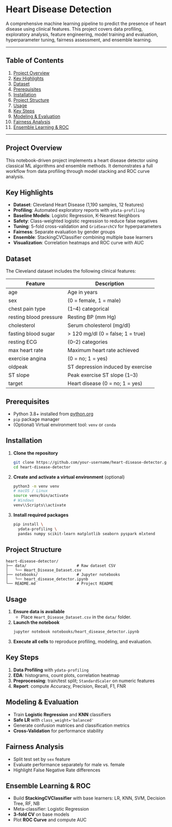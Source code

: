 # Heart Disease Detection

A comprehensive machine learning pipeline to predict the presence of heart disease using clinical features. This project covers data profiling, exploratory analysis, feature engineering, model training and evaluation, hyperparameter tuning, fairness assessment, and ensemble learning.

---

## Table of Contents
1. [Project Overview](#project-overview)
2. [Key Highlights](#key-highlights)
3. [Dataset](#dataset)
4. [Prerequisites](#prerequisites)
5. [Installation](#installation)
6. [Project Structure](#project-structure)
7. [Usage](#usage)
8. [Key Steps](#key-steps)
9. [Modeling & Evaluation](#modeling--evaluation)
10. [Fairness Analysis](#fairness-analysis)
11. [Ensemble Learning & ROC](#ensemble-learning--roc)

---

## Project Overview
This notebook-driven project implements a heart disease detector using classical ML algorithms and ensemble methods. It demonstrates a full workflow from data profiling through model stacking and ROC curve analysis.

## Key Highlights
- **Dataset**: Cleveland Heart Disease (1,190 samples, 12 features)
- **Profiling**: Automated exploratory reports with `ydata-profiling`
- **Baseline Models**: Logistic Regression, K-Nearest Neighbors
- **Safety**: Class-weighted logistic regression to reduce false negatives
- **Tuning**: 5-fold cross-validation and `GridSearchCV` for hyperparameters
- **Fairness**: Separate evaluation by gender groups
- **Ensemble**: StackingCVClassifier combining multiple base learners
- **Visualization**: Correlation heatmaps and ROC curve with AUC

## Dataset
The Cleveland dataset includes the following clinical features:

| Feature               | Description                         |
|-----------------------|-------------------------------------|
| age                   | Age in years                        |
| sex                   | (0 = female, 1 = male)              |
| chest pain type       | (1–4) categorical                   |
| resting blood pressure| Resting BP (mm Hg)                  |
| cholesterol           | Serum cholesterol (mg/dl)           |
| fasting blood sugar   | > 120 mg/dl (0 = false; 1 = true)   |
| resting ECG           | (0–2) categories                    |
| max heart rate        | Maximum heart rate achieved         |
| exercise angina       | (0 = no; 1 = yes)                   |
| oldpeak               | ST depression induced by exercise   |
| ST slope              | Peak exercise ST slope (1–3)        |
| target                | Heart disease (0 = no; 1 = yes)     |

## Prerequisites
- Python 3.8+ installed from [python.org](https://www.python.org)
- `pip` package manager
- (Optional) Virtual environment tool: `venv` or `conda`

## Installation
1. **Clone the repository**
   ```bash
   git clone https://github.com/your-username/heart-disease-detector.git
   cd heart-disease-detector
   ```
2. **Create and activate a virtual environment** (optional)
   ```bash
   python3 -m venv venv
   # macOS / Linux
   source venv/bin/activate
   # Windows
   venv\\Scripts\\activate
   ```
3. **Install required packages**
   ```bash
   pip install \
     ydata-profiling \
     pandas numpy scikit-learn matplotlib seaborn pyspark mlxtend
   ```

## Project Structure
```text
heart-disease-detector/
├── data/                      # Raw dataset CSV
│   └── Heart_Disease_Dataset.csv
├── notebooks/                 # Jupyter notebooks
│   └── heart_disease_detector.ipynb
└── README.md                  # Project README
```

## Usage
1. **Ensure data is available**
   - Place `Heart_Disease_Dataset.csv` in the `data/` folder.
2. **Launch the notebook**
   ```bash
   jupyter notebook notebooks/heart_disease_detector.ipynb
   ```
3. **Execute all cells** to reproduce profiling, modeling, and evaluation.

## Key Steps
1. **Data Profiling** with `ydata-profiling`
2. **EDA**: histograms, count plots, correlation heatmap
3. **Preprocessing**: train/test split; `StandardScaler` on numeric features
4. **Report**: compute Accuracy, Precision, Recall, F1, FNR

## Modeling & Evaluation
- Train **Logistic Regression** and **KNN** classifiers
- **Safe LR** with `class_weight='balanced'`
- Generate confusion matrices and classification metrics
- **Cross-Validation** for performance stability

## Fairness Analysis
- Split test set by `sex` feature
- Evaluate performance separately for male vs. female
- Highlight False Negative Rate differences

## Ensemble Learning & ROC
- Build **StackingCVClassifier** with base learners: LR, KNN, SVM, Decision Tree, RF, NB
- Meta-classifier: Logistic Regression
- **3-fold CV** on base models
- Plot **ROC Curve** and compute AUC
```

